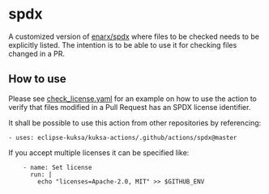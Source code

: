 # spdx

A customized version of [enarx/spdx](https://github.com/enarx/spdx) where files to be checked needs to be explicitly listed.
The intention is to be able to use it for checking files changed in a PR.

## How to use

Please see [check_license.yaml](https://github.com/eclipse/kuksa.val/blob/master/.github/workflows/check_license.yaml) for an example on how to use the action to verify
that files modified in a Pull Request has an SPDX license identifier.

It shall be possible to use this action from other repositories by referencing:

`- uses: eclipse-kuksa/kuksa-actions/.github/actions/spdx@master`

If you accept multiple licenses it can be specified like:

```
    - name: Set license
      run: |
        echo "licenses=Apache-2.0, MIT" >> $GITHUB_ENV
```
